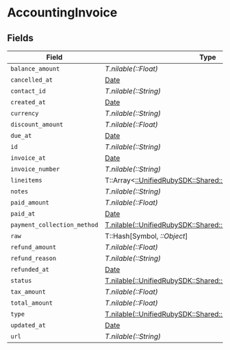 # AccountingInvoice


## Fields

| Field                                                                                                          | Type                                                                                                           | Required                                                                                                       | Description                                                                                                    |
| -------------------------------------------------------------------------------------------------------------- | -------------------------------------------------------------------------------------------------------------- | -------------------------------------------------------------------------------------------------------------- | -------------------------------------------------------------------------------------------------------------- |
| `balance_amount`                                                                                               | *T.nilable(::Float)*                                                                                           | :heavy_minus_sign:                                                                                             | N/A                                                                                                            |
| `cancelled_at`                                                                                                 | [Date](https://ruby-doc.org/stdlib-2.6.1/libdoc/date/rdoc/Date.html)                                           | :heavy_minus_sign:                                                                                             | N/A                                                                                                            |
| `contact_id`                                                                                                   | *T.nilable(::String)*                                                                                          | :heavy_minus_sign:                                                                                             | N/A                                                                                                            |
| `created_at`                                                                                                   | [Date](https://ruby-doc.org/stdlib-2.6.1/libdoc/date/rdoc/Date.html)                                           | :heavy_minus_sign:                                                                                             | N/A                                                                                                            |
| `currency`                                                                                                     | *T.nilable(::String)*                                                                                          | :heavy_minus_sign:                                                                                             | N/A                                                                                                            |
| `discount_amount`                                                                                              | *T.nilable(::Float)*                                                                                           | :heavy_minus_sign:                                                                                             | N/A                                                                                                            |
| `due_at`                                                                                                       | [Date](https://ruby-doc.org/stdlib-2.6.1/libdoc/date/rdoc/Date.html)                                           | :heavy_minus_sign:                                                                                             | N/A                                                                                                            |
| `id`                                                                                                           | *T.nilable(::String)*                                                                                          | :heavy_minus_sign:                                                                                             | N/A                                                                                                            |
| `invoice_at`                                                                                                   | [Date](https://ruby-doc.org/stdlib-2.6.1/libdoc/date/rdoc/Date.html)                                           | :heavy_minus_sign:                                                                                             | N/A                                                                                                            |
| `invoice_number`                                                                                               | *T.nilable(::String)*                                                                                          | :heavy_minus_sign:                                                                                             | N/A                                                                                                            |
| `lineitems`                                                                                                    | T::Array<[::UnifiedRubySDK::Shared::AccountingLineitem](../../models/shared/accountinglineitem.md)>            | :heavy_minus_sign:                                                                                             | N/A                                                                                                            |
| `notes`                                                                                                        | *T.nilable(::String)*                                                                                          | :heavy_minus_sign:                                                                                             | N/A                                                                                                            |
| `paid_amount`                                                                                                  | *T.nilable(::Float)*                                                                                           | :heavy_minus_sign:                                                                                             | N/A                                                                                                            |
| `paid_at`                                                                                                      | [Date](https://ruby-doc.org/stdlib-2.6.1/libdoc/date/rdoc/Date.html)                                           | :heavy_minus_sign:                                                                                             | N/A                                                                                                            |
| `payment_collection_method`                                                                                    | [T.nilable(::UnifiedRubySDK::Shared::PaymentCollectionMethod)](../../models/shared/paymentcollectionmethod.md) | :heavy_minus_sign:                                                                                             | N/A                                                                                                            |
| `raw`                                                                                                          | T::Hash[Symbol, *::Object*]                                                                                    | :heavy_minus_sign:                                                                                             | N/A                                                                                                            |
| `refund_amount`                                                                                                | *T.nilable(::Float)*                                                                                           | :heavy_minus_sign:                                                                                             | N/A                                                                                                            |
| `refund_reason`                                                                                                | *T.nilable(::String)*                                                                                          | :heavy_minus_sign:                                                                                             | N/A                                                                                                            |
| `refunded_at`                                                                                                  | [Date](https://ruby-doc.org/stdlib-2.6.1/libdoc/date/rdoc/Date.html)                                           | :heavy_minus_sign:                                                                                             | N/A                                                                                                            |
| `status`                                                                                                       | [T.nilable(::UnifiedRubySDK::Shared::AccountingInvoiceStatus)](../../models/shared/accountinginvoicestatus.md) | :heavy_minus_sign:                                                                                             | N/A                                                                                                            |
| `tax_amount`                                                                                                   | *T.nilable(::Float)*                                                                                           | :heavy_minus_sign:                                                                                             | N/A                                                                                                            |
| `total_amount`                                                                                                 | *T.nilable(::Float)*                                                                                           | :heavy_minus_sign:                                                                                             | N/A                                                                                                            |
| `type`                                                                                                         | [T.nilable(::UnifiedRubySDK::Shared::AccountingInvoiceType)](../../models/shared/accountinginvoicetype.md)     | :heavy_minus_sign:                                                                                             | N/A                                                                                                            |
| `updated_at`                                                                                                   | [Date](https://ruby-doc.org/stdlib-2.6.1/libdoc/date/rdoc/Date.html)                                           | :heavy_minus_sign:                                                                                             | N/A                                                                                                            |
| `url`                                                                                                          | *T.nilable(::String)*                                                                                          | :heavy_minus_sign:                                                                                             | N/A                                                                                                            |